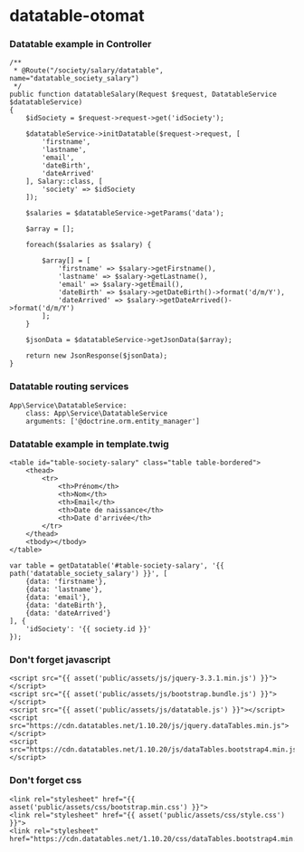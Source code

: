 # datatable-otomat

### Datatable example in Controller
    /**
     * @Route("/society/salary/datatable", name="datatable_society_salary")
     */
    public function datatableSalary(Request $request, DatatableService $datatableService)
    {
        $idSociety = $request->request->get('idSociety');
        
        $datatableService->initDatatable($request->request, [
            'firstname',
            'lastname',
            'email',
            'dateBirth',
            'dateArrived'
        ], Salary::class, [
            'society' => $idSociety
        ]);
        
        $salaries = $datatableService->getParams('data');
        
        $array = [];
        
        foreach($salaries as $salary) {
                        
            $array[] = [
                'firstname' => $salary->getFirstname(),
                'lastname' => $salary->getLastname(),
                'email' => $salary->getEmail(),
                'dateBirth' => $salary->getDateBirth()->format('d/m/Y'),
                'dateArrived' => $salary->getDateArrived()->format('d/m/Y')
            ];
        }

        $jsonData = $datatableService->getJsonData($array);
        
        return new JsonResponse($jsonData);
    }
    
### Datatable routing services
    App\Service\DatatableService:
        class: App\Service\DatatableService
        arguments: ['@doctrine.orm.entity_manager']

### Datatable example in template.twig

    <table id="table-society-salary" class="table table-bordered">
        <thead>
            <tr>
                <th>Prénom</th>
                <th>Nom</th>
                <th>Email</th>
                <th>Date de naissance</th>
                <th>Date d'arrivée</th>
            </tr>
        </thead>
        <tbody></tbody>
    </table>

    var table = getDatatable('#table-society-salary', '{{ path('datatable_society_salary') }}', [
        {data: 'firstname'},
        {data: 'lastname'},
        {data: 'email'},
        {data: 'dateBirth'},
        {data: 'dateArrived'}
    ], {
        'idSociety': '{{ society.id }}'
    });

### Don't forget javascript
    <script src="{{ asset('public/assets/js/jquery-3.3.1.min.js') }}"></script>
    <script src="{{ asset('public/assets/js/bootstrap.bundle.js') }}"></script>
    <script src="{{ asset('public/assets/js/datatable.js') }}"></script>    
    <script src="https://cdn.datatables.net/1.10.20/js/jquery.dataTables.min.js"></script>
    <script src="https://cdn.datatables.net/1.10.20/js/dataTables.bootstrap4.min.js"></script>
    
### Don't forget css
    <link rel="stylesheet" href="{{ asset('public/assets/css/bootstrap.min.css') }}">
    <link rel="stylesheet" href="{{ asset('public/assets/css/style.css') }}">
    <link rel="stylesheet" href="https://cdn.datatables.net/1.10.20/css/dataTables.bootstrap4.min.css">
    
